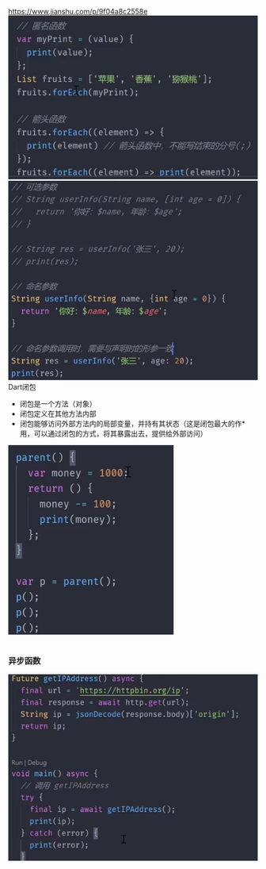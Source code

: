 <!--
 * @Author: guanjiajun www.guanjiajun@ewake.com
 * @Date: 2023-08-26 15:02:36
 * @LastEditors: guanjiajun www.guanjiajun@ewake.com
 * @LastEditTime: 2023-08-26 15:20:46
 * @FilePath: \studys\programming\web,client\dart\dart函数.md
 * @Description: 这是默认设置,请设置`customMade`, 打开koroFileHeader查看配置 进行设置: https://github.com/OBKoro1/koro1FileHeader/wiki/%E9%85%8D%E7%BD%AE
-->
<https://www.jianshu.com/p/9f04a8c2558e>
![](images/img-2023-08-26-15-06-22.png)
![](images/img-2023-08-26-15-05-46.png)
Dart闭包
* 闭包是一个方法（对象）
* 闭包定义在其他方法内部
* 闭包能够访问外部方法内的局部变量，并持有其状态（这是闭包最大的作* 用，可以通过闭包的方式，将其暴露出去，提供给外部访问）

![](images/img-2023-08-26-15-15-57.png)
  ```dart


  ```

### 异步函数
![](images/img-2023-08-26-15-21-08.png)
